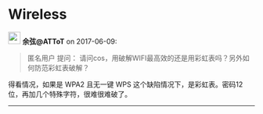 # Wireless


<img src="https://file.xiaomiquan.com/96/86/9686aeac0faa9aa0efc8cc53e1617273dd5e53e7a0425b9f06b68f806f03ca15.jpg" width="25px"/> __余弦@ATToT__ on 2017-06-09:

> 匿名用户 提问：
请问cos，用破解WIFI最高效的还是用彩虹表吗？另外如何防范彩虹表破解？


得看情况，如果是 WPA2 且无一键 WPS 这个缺陷情况下，是彩虹表。密码12位，再加几个特殊字符，很难很难破了。



---